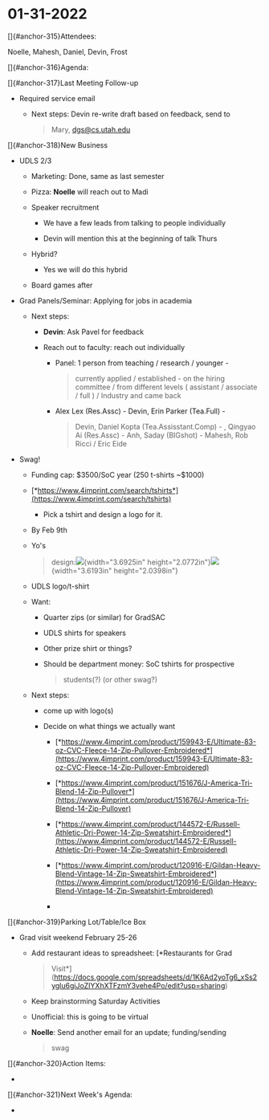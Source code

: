 # 01-31-2022

[]{#anchor-315}Attendees:

Noelle, Mahesh, Daniel, Devin, Frost

[]{#anchor-316}Agenda:

[]{#anchor-317}Last Meeting Follow-up

-   Required service email

    -   Next steps: Devin re-write draft based on feedback, send to
        > Mary, dgs@cs.utah.edu

[]{#anchor-318}New Business

-   UDLS 2/3

    -   Marketing: Done, same as last semester

    -   Pizza: **Noelle** will reach out to Madi

    -   Speaker recruitment

        -   We have a few leads from talking to people individually

        -   Devin will mention this at the beginning of talk Thurs

    -   Hybrid?

        -   Yes we will do this hybrid

    -   Board games after

-   Grad Panels/Seminar: Applying for jobs in academia

    -   Next steps:

        -   **Devin**: Ask Pavel for feedback

        -   Reach out to faculty: reach out individually

            -   Panel: 1 person from teaching / research / younger -
                > currently applied / established - on the hiring
                > committee / from different levels ( assistant /
                > associate / full ) / Industry and came back

            -   Alex Lex (Res.Assc) - Devin, Erin Parker (Tea.Full) -
                > Devin, Daniel Kopta (Tea.Assisstant.Comp) - , Qingyao
                > Ai (Res.Assc) - Anh, Saday (BIGshot) - Mahesh, Rob
                > Ricci / Eric Eide

-   Swag!

    -   Funding cap: \$3500/SoC year (250 t-shirts \~\$1000)

    -   [*https://www.4imprint.com/search/tshirts*](https://www.4imprint.com/search/tshirts)

        -   Pick a tshirt and design a logo for it.

    -   By Feb 9th

    -   Yo's
        > design:![](Pictures/100002010000078000000438F2FA33944959E6C6.png){width="3.6925in"
        > height="2.0772in"}![](Pictures/1000020100000780000004387F87D0C8363C3A67.png){width="3.6193in"
        > height="2.0398in"}

    -   UDLS logo/t-shirt

    -   Want:

        -   Quarter zips (or similar) for GradSAC

        -   UDLS shirts for speakers

        -   Other prize shirt or things?

        -   Should be department money: SoC tshirts for prospective
            > students(?) (or other swag?)

    -   Next steps:

        -   come up with logo(s)

        -   Decide on what things we actually want

            -   [*https://www.4imprint.com/product/159943-E/Ultimate-83-oz-CVC-Fleece-14-Zip-Pullover-Embroidered*](https://www.4imprint.com/product/159943-E/Ultimate-83-oz-CVC-Fleece-14-Zip-Pullover-Embroidered)

            -   [*https://www.4imprint.com/product/151676/J-America-Tri-Blend-14-Zip-Pullover*](https://www.4imprint.com/product/151676/J-America-Tri-Blend-14-Zip-Pullover)

            -   [*https://www.4imprint.com/product/144572-E/Russell-Athletic-Dri-Power-14-Zip-Sweatshirt-Embroidered*](https://www.4imprint.com/product/144572-E/Russell-Athletic-Dri-Power-14-Zip-Sweatshirt-Embroidered)

            -   [*https://www.4imprint.com/product/120916-E/Gildan-Heavy-Blend-Vintage-14-Zip-Sweatshirt-Embroidered*](https://www.4imprint.com/product/120916-E/Gildan-Heavy-Blend-Vintage-14-Zip-Sweatshirt-Embroidered)

            -   

[]{#anchor-319}Parking Lot/Table/Ice Box

-   Grad visit weekend February 25-26

    -   Add restaurant ideas to spreadsheet: [*Restaurants for Grad
        > Visit*](https://docs.google.com/spreadsheets/d/1K6Ad2yoTg6_xSs2yglu6giJoZIYXhXTFzmY3vehe4Po/edit?usp=sharing)

    -   Keep brainstorming Saturday Activities

    -   Unofficial: this is going to be virtual

    -   **Noelle**: Send another email for an update; funding/sending
        > swag

[]{#anchor-320}Action Items:

-   

[]{#anchor-321}Next Week's Agenda:

-   

